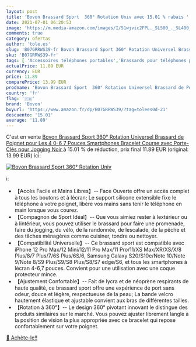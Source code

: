 ```yaml
---
layout: post
title: 'Bovon Brassard Sport  360° Rotation Univ avec 15.01 % rabais '
date: 2021-07-01 06:20:53
image: 'https://m.media-amazon.com/images/I/51wjvic2FPL._SL500_._SL400_.jpg'
comments: true
category: ofertas
author: 'tole.es'
slug: 'B07GRRWS39-fr Bovon Brassard Sport 360° Rotation Universel Brassard de...'
sku: 'B07GRRWS39-fr'
tags: [ 'Accessoires téléphones portables','Brassards pour téléphones portables','High-Tech','Téléphones portables et accessoires','bovon','Étuis et coques pour téléphone portable', ]
actualPrice: 11.89 EUR
currency: EUR
price: 11.89
comparePrice: 13.99 EUR
prodname: 'Bovon Brassard Sport  360° Rotation Universel Brassard de Poignet pour Les 4 0-6 7 Pouces Smartphones  Bracelet Course avec Porte-Clés pour Jogging  Noir '
country: 'fr'
flag: '🇫🇷'
brand: 'Bovon'
buyurl: 'https://www.amazon.fr/dp/B07GRRWS39/?tag=tolees0d-21'
descuento: '15.01'
average: '11.89'
---
```


C'est en vente [Bovon Brassard Sport  360° Rotation Universel Brassard de Poignet pour Les 4 0-6 7 Pouces Smartphones  Bracelet Course avec Porte-Clés pour Jogging  Noir ](https://www.amazon.fr/dp/B07GRRWS39/?tag=tolees0d-21)  à  15.01 % de réduction, prix final  11.89 EUR (original: 13.99 EUR) ici:

[![Bovon Brassard Sport  360° Rotation Univ](https://m.media-amazon.com/images/I/51wjvic2FPL._SL500_._SL400_.jpg)](https://www.amazon.fr/dp/B07GRRWS39/?tag=tolees0d-21)

ℹ️:

- 【Accès Facile et Mains Libres】-- Face Ouverte offre un accès complet à tous les boutons et à lécran; Le support silicone extensible fixe le téléphone à votre poignet, libère vos mains sans tenir le téléphone en main lorsque vous courez.
- 【Compagnon de Sport Idéal】-- Que vous aimiez rester à lextérieur ou à lintérieur, vous pouvez utiliser le brassard pour faire une promenade, faire du jogging, du vélo, de la randonnée, de lescalade, de la pêche et des tâches ménagères comme cuisiner, tondre ou nettoyer.
- 【Compatibilité Universelle】-- Ce brassard sport est compatible avec iPhone 12 Pro Max/12 Mini/12/11 Pro Max/11 Pro/11/XS Max/XR/XS/X/8 Plus/8/7 Plus/7/6S Plus/6S/6, Samsung Galaxy S20/S10e/Note 10/Note 9/Note 8/S9 Plus/S9/S8 Plus/S8/S7 edge/S6, et tous les smartphones à lécran 4-6,7 pouces. Convient pour une utilisation avec une coque protecteur mince.
- 【Ajustement Confortable】-- Fait de lycra et de néoprène respirants de haute qualité, ce brassard sport offre une expérience de port sans odeur, douce et légère, respectueuse de la peau; La bande velcro hautement élastique et ajustable convient aux bras de différentes tailles.
- 【Rotation à 360°】-- Le design 360° pivotant innovant le distingue des produits similaires sur le marché. Vous pouvez ajuster librement langle à la position de vision la plus appropriée avec ce bracelet qui repose confortablement sur votre poignet.

[🛒 Achète-le!!](https://www.amazon.fr/dp/B07GRRWS39/?tag=tolees0d-21)
